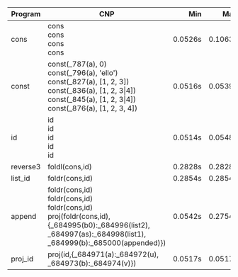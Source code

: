 Program | CNP | Min | Max
--- | --- | ---: | ---:
cons | cons<br/>cons<br/>cons<br/>cons | 0.0526s | 0.1063s
const | const(_787(a), 0)<br/>const(_796(a), 'ello')<br/>const(_827(a), [1, 2, 3])<br/>const(_836(a), [1, 2, 3\|4])<br/>const(_845(a), [1, 2, 3\|4])<br/>const(_876(a), [1, 2, 3, 4]) | 0.0516s | 0.0539s
id | id<br/>id<br/>id<br/>id<br/>id | 0.0514s | 0.0548s
reverse3 | foldl(cons,id) | 0.2828s | 0.2828s
list_id | foldr(cons,id) | 0.2854s | 0.2854s
append | foldr(cons,id)<br/>foldr(cons,id)<br/>foldr(cons,id)<br/>proj(foldr(cons,id),{_684995(b0):_684996(list2), _684997(as):_684998(list1), _684999(b):_685000(appended)}) | 0.0542s | 0.2754s
proj_id | proj(id,{_684971(a):_684972(u), _684973(b):_684974(v)}) | 0.0517s | 0.0517s
